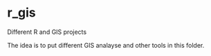 # r_gis
Different R and GIS projects 

The idea is to put different GIS analayse and other tools in this folder. 

